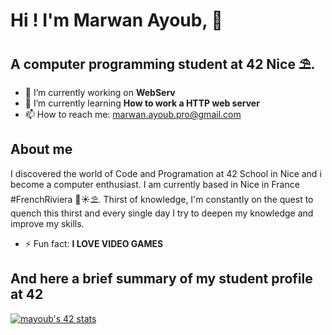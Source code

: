 # Hi ! I'm Marwan Ayoub, 👾

## A computer programming student at 42 Nice ⛱.

<!--
Here are some ideas to get you started:
-->
- 🔭 I’m currently working on **WebServ**
- 🌱 I’m currently learning **How to work a HTTP web server**
- 📫 How to reach me: <marwan.ayoub.pro@gmail.com>

## About me
I discovered the world of Code and Programation at 42 School in Nice and i become a computer enthusiast. I am currently based in Nice in France #FrenchRiviera 🌊☀️⛱. Thirst of knowledge, I'm constantly on the quest to quench this thirst and every single day I try to deepen my knowledge and improve my skills. 

- ⚡ Fun fact: **I LOVE VIDEO GAMES**


## And here a brief summary of my student profile at 42
[![mayoub's 42 stats](https://badge42.vercel.app/api/v2/cl4la6pb8001109mjpvay2o66/stats?cursusId=21&coalitionId=122)](https://github.com/JaeSeoKim/badge42)

<!--
- 👯 I’m looking to collaborate on ...
- 🤔 I’m looking for help with ...
- 💬 Ask me about ...

- 😄 Pronouns: ...

-->
